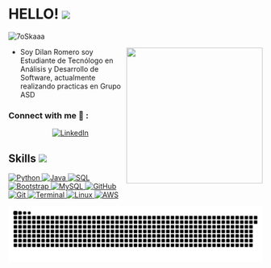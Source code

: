 <h1> HELLO! <img src = "https://raw.githubusercontent.com/MartinHeinz/MartinHeinz/master/wave.gif" width = 40px> </h1>
<p align='center'>
</p>
	<img src="https://komarev.com/ghpvc/?username=ahmadpiracha&label=Profile%20views&color=0047AB&style=plastic?" alt="7oSkaaa" height=25px, width=160px/> 

<img align="right" src="https://media.giphy.com/media/QvpqTCiEcwtvx6wwJK/giphy.gif" width="270" height="270" frameBorder="0" class="giphy-embed" allowFullScreen></img>


- Soy Dilan Romero soy Estudiante de Tecnólogo en Análisis y Desarrollo de Software, actualmente realizando practicas en Grupo ASD


### Connect with me 🔗 :
<p align="center">
  </a>
  &nbsp;&nbsp;
  <a href="https://https://www.linkedin.com/in/dilan-stiven-romero-salas-bb1402306/ style="text-decoration: none; color: #fff; background-color: #0077B5; padding: 10px 20px; border-radius: 5px;">
    <img src="https://img.shields.io/badge/linkedin-%230077B5.svg?style=for-the-badge&logo=linkedin&logoColor=white" alt="LinkedIn">
  </a>
</p>

## Skills <img src="https://media2.giphy.com/media/QssGEmpkyEOhBCb7e1/giphy.gif?cid=ecf05e47a0n3gi1bfqntqmob8g9aid1oyj2wr3ds3mg700bl&rid=giphy.gif" width=32px>

<!-- Programming Languages -->

<a href="https://www.python.org/" target="_blank">
  <img alt="Python" src="https://img.shields.io/badge/Python-3776AB?style=for-the-badge&logo=python&logoColor=white">
</a>

<a href="https://www.java.org/" target="_blank">
  <img alt="Java" src="https://img.shields.io/badge/Java-ED8B00?style=for-the-badge&logo=openjdk&logoColor=white">
</a>


<a href="https://www.microsoft.com/en-us/sql-server" target="_blank">
  <img alt="SQL" src="https://img.shields.io/badge/SQL-CC2927?style=for-the-badge&logo=microsoft%20sql%20server&logoColor=white">
</a>


<!-- Frontend Frameworks/Libraries -->

<a href="https://getbootstrap.com/" target="_blank">
  <img alt="Bootstrap" src="https://img.shields.io/badge/Bootstrap-563D7C?style=for-the-badge&logo=bootstrap&logoColor=white">
</a>

<!-- Database -->
<a href="https://www.mysql.com/" target="_blank">
  <img alt="MySQL" src="https://img.shields.io/badge/MySQL-00000F?style=for-the-badge&logo=mysql&logoColor=white">
</a>

<!-- Version Control and Collaboration -->
<a href="https://github.com/" target="_blank">
  <img alt="GitHub" src="https://img.shields.io/badge/GitHub-181717?style=for-the-badge&logo=github&logoColor=white">
</a>

<a href="https://git-scm.com/" target="_blank">
  <img alt="Git" src="https://img.shields.io/badge/Git-F05032?style=for-the-badge&logo=git&logoColor=white">
</a>

<a href="https://www.mysql.com/" target="_blank">
  <img alt="Terminal" src="https://img.shields.io/badge/Terminal-black?style=for-the-badge&logo=terminal&logoColor=white">
</a>

<a href="https://www.linux.com/" target="_blank">
  <img alt="Linux" src="https://img.shields.io/badge/Linux-FCC624?style=for-the-badge&logo=linux&logoColor=black">
</a>

<a href="https://www.aws.com/" target="_blank">
  <img alt="AWS" src="https://img.shields.io/badge/Amazon_AWS-232F3E?style=for-the-badge&logo=amazon-aws&logoColor=white">
</a>


<!-- Tools and Platforms -->

![snake gif](https://github.com/TekyaygilFethi/TekyaygilFethi/blob/output/github-contribution-grid-snake.svg)

